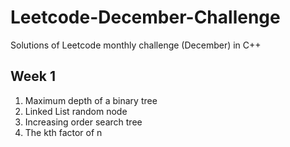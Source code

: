 # Leetcode-December-Challenge
Solutions of Leetcode monthly challenge (December) in C++

## Week 1
1. Maximum depth of a binary tree
2. Linked List random node
3. Increasing order search tree
4. The kth factor of n
